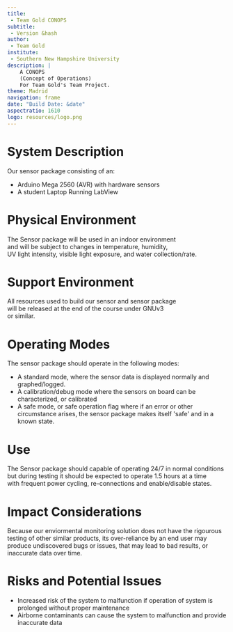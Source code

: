 ```yaml
---
title:
 - Team Gold CONOPS
subtitle:
 - Version &hash
author:
 - Team Gold
institute:
 - Southern New Hampshire University
description: |
    A CONOPS
    (Concept of Operations)
    For Team Gold's Team Project.
theme: Madrid
navigation: frame
date: "Build Date: &date"
aspectratio: 1610
logo: resources/logo.png
---
```



# System Description

Our sensor package consisting of an:  

 - Arduino Mega 2560 (AVR) with hardware sensors
 - A student Laptop Running LabView


# Physical Environment

The Sensor package will be used in an indoor environment  
and will be subject to changes in temperature, humidity,  
UV light intensity, visible light exposure, and water collection/rate.


# Support Environment

All resources used to build our sensor and sensor package  
will be released at the end of the course under GNUv3  
or similar.


# Operating Modes

The sensor package should operate in the following modes:  

 - A standard mode, where the sensor data is displayed normally and graphed/logged.
 - A calibration/debug mode where the sensors on board can be characterized, or calibrated
 - A safe mode, or safe operation flag where if an error or other circumstance arises, the sensor package makes itself 'safe' and in a known state.


# Use

The Sensor package should capable of operating 24/7 in normal conditions  
but during testing it should be expected to operate 1.5 hours at a time  
with frequent power cycling, re-connections and enable/disable states.


# Impact Considerations

Because our enviormental monitoring solution does not have the rigourous  
testing of other similar products, its over-reliance by an end user may  
produce undiscovered bugs or issues, that may lead to bad results, or  
inaccurate data over time.


# Risks and Potential Issues
 
 - Increased risk of the system to malfunction if operation of system is prolonged without proper maintenance
 - Airborne contaminants can cause the system to malfunction and provide inaccurate data
 

